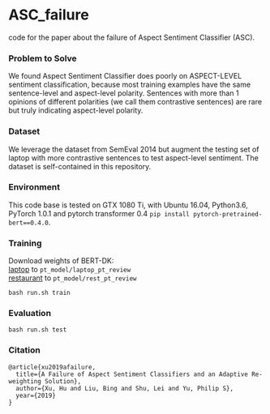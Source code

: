 # ASC_failure
code for the paper about the failure of Aspect Sentiment Classifier (ASC).

### Problem to Solve
We found Aspect Sentiment Classifier does poorly on ASPECT-LEVEL sentiment classification, because most training examples have the same sentence-level and aspect-level polarity. Sentences with more than 1 opinions of different polarities (we call them contrastive sentences) are rare but truly indicating aspect-level polarity.

### Dataset
We leverage the dataset from SemEval 2014 but augment the testing set of laptop with more contrastive sentences to test aspect-level sentiment. The dataset is self-contained in this repository.

### Environment
This code base is tested on GTX 1080 Ti, with Ubuntu 16.04, Python3.6, PyTorch 1.0.1 and pytorch transformer 0.4 ```pip install pytorch-pretrained-bert==0.4.0```.

### Training

Download weights of BERT-DK:  
[laptop](https://drive.google.com/file/d/1TRjvi9g3ex7FrS2ospUQvF58b11z0sw7/view?usp=sharing) to ```pt_model/laptop_pt_review```  
[restaurant](https://drive.google.com/file/d/1nS8FsHB2d-s-ue5sDaWMnc5s2U1FlcMT/view?usp=sharing) to ```pt_model/rest_pt_review```  

```
bash run.sh train
```

### Evaluation

```
bash run.sh test
```

### Citation
```
@article{xu2019afailure,
  title={A Failure of Aspect Sentiment Classifiers and an Adaptive Re-weighting Solution},
  author={Xu, Hu and Liu, Bing and Shu, Lei and Yu, Philip S},
  year={2019}
}
```
